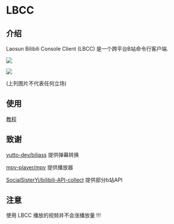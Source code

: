 # LBCC

## 介绍
Laosun Bilibili Console Client (LBCC) 是一个跨平台B站命令行客户端.

![](https://laosun-image.obs.cn-north-4.myhuaweicloud.com/111111.png)

![](https://laosun-image.obs.cn-north-4.myhuaweicloud.com/123.png)

(上列图片不代表任何立场)

## 使用

[教程](USAGE.md)

## 致谢

[yutto-dev/biliass](https://github.com/yutto-dev/biliass/) 提供弹幕转换

[mpv-player/mpv](https://github.com/mpv-player/mpv/) 提供播放器

[SocialSisterYi/bilibili-API-collect](https://github.com/SocialSisterYi/bilibili-API-collect/) 提供部分b站API

## 注意

使用 LBCC 播放的视频并不会涨播放量 !!!